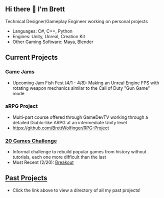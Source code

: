 ## Hi there 👋 I'm Brett

Technical Designer/Gameplay Engineer working on personal projects
* Languages: C#, C++, Python
* Engines: Unity, Unreal, Creation Kit
* Other Gaming Software: Maya, Blender

## Current Projects
### Game Jams
* Upcoming Jam Fish Fest (4/1 - 4/8): Making an Unreal Engine FPS with rotating weapon mechanics similar to the Call of Duty "Gun Game" mode
  
### aRPG Project
* Multi-part course offered through GameDevTV working through a detailed Diablo-like ARPG at an intermediate Unity level
* https://github.com/BrettWolfinger/RPG-Project 

### [20 Games Challenge](https://20_games_challenge.gitlab.io/)
* Informal challenge to rebuild popular games from history without tutorials, each one more difficult than the last
* Most Recent (2/20): [Breakout](https://github.com/BrettWolfinger/Breakout)

## [Past Projects](https://github.com/BrettWolfinger/BrettWolfinger/blob/main/PastProjects.md)
* Click the link above to view a directory of all my past projects!
<!--
**BrettWolfinger/BrettWolfinger** is a ✨ _special_ ✨ repository because its `README.md` (this file) appears on your GitHub profile.

Here are some ideas to get you started:

- 🔭 I’m currently working on ...
- 🌱 I’m currently learning ...
- 👯 I’m looking to collaborate on ...
- 🤔 I’m looking for help with ...
- 💬 Ask me about ...
- 📫 How to reach me: ...
- 😄 Pronouns: ...
- ⚡ Fun fact: ...
-->
